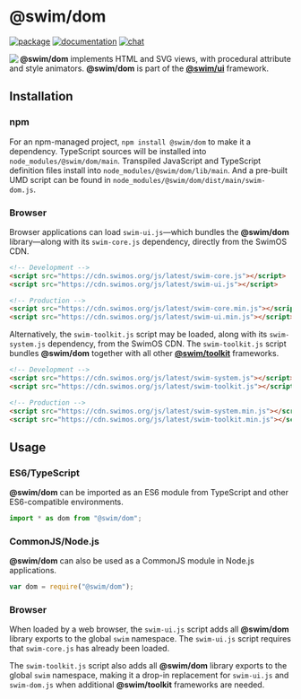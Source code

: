 # @swim/dom

[![package](https://img.shields.io/npm/v/@swim/dom.svg)](https://www.npmjs.com/package/@swim/dom)
[![documentation](https://img.shields.io/badge/doc-TypeDoc-blue.svg)](https://docs.swimos.org/js/latest/modules/_swim_dom.html)
[![chat](https://img.shields.io/badge/chat-Gitter-green.svg)](https://gitter.im/swimos/community)

<a href="https://www.swimos.org"><img src="https://docs.swimos.org/readme/marlin-blue.svg" align="left"></a>

**@swim/dom** implements HTML and SVG views, with procedural attribute and
style animators.  **@swim/dom** is part of the
[**@swim/ui**](https://github.com/swimos/swim/tree/master/swim-toolkit-js/swim-ui-js/@swim/ui)
framework.

## Installation

### npm

For an npm-managed project, `npm install @swim/dom` to make it a dependency.
TypeScript sources will be installed into `node_modules/@swim/dom/main`.
Transpiled JavaScript and TypeScript definition files install into
`node_modules/@swim/dom/lib/main`.  And a pre-built UMD script can
be found in `node_modules/@swim/dom/dist/main/swim-dom.js`.

### Browser

Browser applications can load `swim-ui.js`—which bundles the **@swim/dom**
library—along with its `swim-core.js` dependency, directly from the SwimOS CDN.

```html
<!-- Development -->
<script src="https://cdn.swimos.org/js/latest/swim-core.js"></script>
<script src="https://cdn.swimos.org/js/latest/swim-ui.js"></script>

<!-- Production -->
<script src="https://cdn.swimos.org/js/latest/swim-core.min.js"></script>
<script src="https://cdn.swimos.org/js/latest/swim-ui.min.js"></script>
```

Alternatively, the `swim-toolkit.js` script may be loaded, along with its
`swim-system.js` dependency, from the SwimOS CDN.  The `swim-toolkit.js`
script bundles **@swim/dom** together with all other
[**@swim/toolkit**](https://github.com/swimos/swim/tree/master/swim-toolkit-js/@swim/toolkit)
frameworks.

```html
<!-- Development -->
<script src="https://cdn.swimos.org/js/latest/swim-system.js"></script>
<script src="https://cdn.swimos.org/js/latest/swim-toolkit.js"></script>

<!-- Production -->
<script src="https://cdn.swimos.org/js/latest/swim-system.min.js"></script>
<script src="https://cdn.swimos.org/js/latest/swim-toolkit.min.js"></script>
```

## Usage

### ES6/TypeScript

**@swim/dom** can be imported as an ES6 module from TypeScript and other
ES6-compatible environments.

```typescript
import * as dom from "@swim/dom";
```

### CommonJS/Node.js

**@swim/dom** can also be used as a CommonJS module in Node.js applications.

```javascript
var dom = require("@swim/dom");
```

### Browser

When loaded by a web browser, the `swim-ui.js` script adds all
**@swim/dom** library exports to the global `swim` namespace.  The
`swim-ui.js` script requires that `swim-core.js` has already been loaded.

The `swim-toolkit.js` script also adds all **@swim/dom** library
exports to the global `swim` namespace, making it a drop-in replacement for
`swim-ui.js` and `swim-dom.js` when additional **@swim/toolkit** frameworks
are needed.
